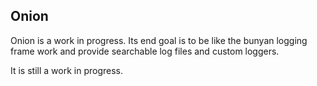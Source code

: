 ## Onion

Onion is a work in progress. Its end goal is to be like the bunyan logging frame work and provide searchable log files and custom loggers.

It is still a work in progress.